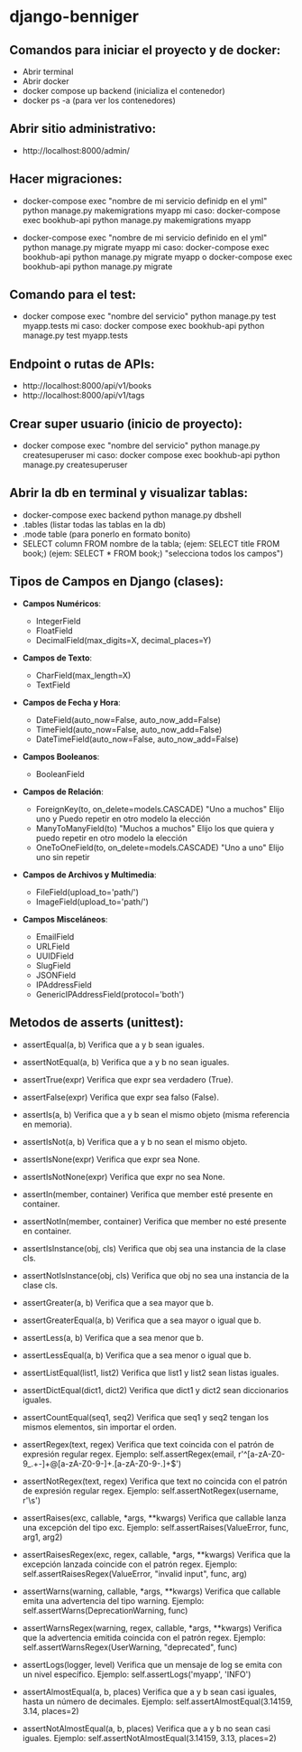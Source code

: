 # django-benniger

## Comandos para iniciar el proyecto y de docker:
- Abrir terminal
- Abrir docker
- docker compose up backend (inicializa el contenedor)
- docker ps -a (para ver los contenedores)


## Abrir sitio administrativo:
- http://localhost:8000/admin/


## Hacer migraciones:
- docker-compose exec "nombre de mi servicio definidp en el yml" python manage.py makemigrations myapp
mi caso:  docker-compose exec bookhub-api python manage.py makemigrations myapp

- docker-compose exec "nombre de mi servicio definido en el yml" python manage.py migrate myapp
mi caso: docker-compose exec bookhub-api python manage.py migrate myapp
o docker-compose exec bookhub-api python manage.py migrate


## Comando para el test:
- docker compose exec "nombre del servicio" python manage.py test myapp.tests
mi caso: docker compose exec bookhub-api python manage.py test myapp.tests


## Endpoint o rutas de APIs:
- http://localhost:8000/api/v1/books
- http://localhost:8000/api/v1/tags


## Crear super usuario (inicio de proyecto):
- docker compose exec "nombre del servicio" python manage.py createsuperuser
mi caso: docker compose exec bookhub-api python manage.py createsuperuser


## Abrir la db en terminal y visualizar tablas:
- docker-compose exec backend python manage.py dbshell
- .tables (listar todas las tablas en la db)
- .mode table (para ponerlo en formato bonito)
- SELECT column FROM nombre de la tabla; (ejem: SELECT title FROM book;) (ejem: SELECT * FROM book;) "selecciona todos los campos")


## Tipos de Campos en Django (clases):
- **Campos Numéricos**:
    - IntegerField
    - FloatField
    - DecimalField(max_digits=X, decimal_places=Y)

- **Campos de Texto**:
    - CharField(max_length=X)
    - TextField

- **Campos de Fecha y Hora**:
    - DateField(auto_now=False, auto_now_add=False)
    - TimeField(auto_now=False, auto_now_add=False)
    - DateTimeField(auto_now=False, auto_now_add=False)

- **Campos Booleanos**:
    - BooleanField

- **Campos de Relación**:
    - ForeignKey(to, on_delete=models.CASCADE) "Uno a muchos" Elijo uno y Puedo repetir en otro modelo la elección
    - ManyToManyField(to) "Muchos a muchos" Elijo los que quiera y puedo repetir en otro modelo la elección
    - OneToOneField(to, on_delete=models.CASCADE) "Uno a uno" Elijo uno sin repetir 
 
- **Campos de Archivos y Multimedia**:
    - FileField(upload_to='path/')
    - ImageField(upload_to='path/')

- **Campos Misceláneos**:
    - EmailField
    - URLField
    - UUIDField
    - SlugField
    - JSONField
    - IPAddressField
    - GenericIPAddressField(protocol='both')

## Metodos de asserts (unittest):

- assertEqual(a, b)
Verifica que a y b sean iguales.

- assertNotEqual(a, b)
Verifica que a y b no sean iguales.

- assertTrue(expr)
Verifica que expr sea verdadero (True).

- assertFalse(expr)
Verifica que expr sea falso (False).

- assertIs(a, b)
Verifica que a y b sean el mismo objeto (misma referencia en memoria).

- assertIsNot(a, b)
Verifica que a y b no sean el mismo objeto.

- assertIsNone(expr)
Verifica que expr sea None.

- assertIsNotNone(expr)
Verifica que expr no sea None.

- assertIn(member, container)
Verifica que member esté presente en container.

- assertNotIn(member, container)
Verifica que member no esté presente en container.

- assertIsInstance(obj, cls)
Verifica que obj sea una instancia de la clase cls.

- assertNotIsInstance(obj, cls)
Verifica que obj no sea una instancia de la clase cls.

- assertGreater(a, b)
Verifica que a sea mayor que b.

- assertGreaterEqual(a, b)
Verifica que a sea mayor o igual que b.

- assertLess(a, b)
Verifica que a sea menor que b.

- assertLessEqual(a, b)
Verifica que a sea menor o igual que b.

- assertListEqual(list1, list2)
Verifica que list1 y list2 sean listas iguales.

- assertDictEqual(dict1, dict2)
Verifica que dict1 y dict2 sean diccionarios iguales.

- assertCountEqual(seq1, seq2)
Verifica que seq1 y seq2 tengan los mismos elementos, sin importar el orden.

- assertRegex(text, regex)
Verifica que text coincida con el patrón de expresión regular regex.
Ejemplo: self.assertRegex(email, r'^[a-zA-Z0-9_.+-]+@[a-zA-Z0-9-]+\.[a-zA-Z0-9-.]+$')

- assertNotRegex(text, regex)
Verifica que text no coincida con el patrón de expresión regular regex.
Ejemplo: self.assertNotRegex(username, r'\s')

- assertRaises(exc, callable, *args, **kwargs)
Verifica que callable lanza una excepción del tipo exc.
Ejemplo: self.assertRaises(ValueError, func, arg1, arg2)

- assertRaisesRegex(exc, regex, callable, *args, **kwargs)
Verifica que la excepción lanzada coincide con el patrón regex.
Ejemplo: self.assertRaisesRegex(ValueError, "invalid input", func, arg)

- assertWarns(warning, callable, *args, **kwargs)
Verifica que callable emita una advertencia del tipo warning.
Ejemplo: self.assertWarns(DeprecationWarning, func)

- assertWarnsRegex(warning, regex, callable, *args, **kwargs)
Verifica que la advertencia emitida coincida con el patrón regex.
Ejemplo: self.assertWarnsRegex(UserWarning, "deprecated", func)

- assertLogs(logger, level)
Verifica que un mensaje de log se emita con un nivel específico.
Ejemplo: self.assertLogs('myapp', 'INFO')

- assertAlmostEqual(a, b, places)
Verifica que a y b sean casi iguales, hasta un número de decimales.
Ejemplo: self.assertAlmostEqual(3.14159, 3.14, places=2)

- assertNotAlmostEqual(a, b, places)
Verifica que a y b no sean casi iguales.
Ejemplo: self.assertNotAlmostEqual(3.14159, 3.13, places=2)